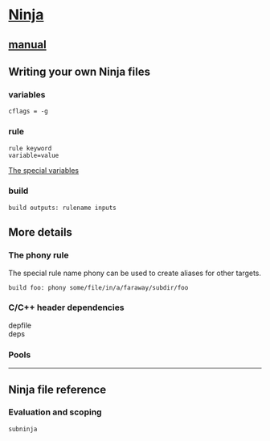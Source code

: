 # [Ninja](https://ninja-build.org/)

## [manual](https://ninja-build.org/manual.html)

## Writing your own Ninja files
### variables
```
cflags = -g
```

### rule
```
rule keyword
variable=value
```
[The special variables](https://ninja-build.org/manual.html#ref_rule)  

### build
```
build outputs: rulename inputs
```

## More details
### The phony rule
The special rule name phony can be used to create aliases for other targets.  
```
build foo: phony some/file/in/a/faraway/subdir/foo
```

### C/C++ header dependencies
depfile   
deps  

### Pools
  
---
## Ninja file reference

### Evaluation and scoping
```
subninja
```
